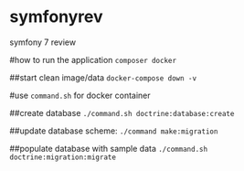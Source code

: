 # symfonyrev
symfony 7 review

#how to run the application
`composer docker`

##start clean image/data
`docker-compose down -v`

#use `command.sh` for docker container

##create database
`./command.sh doctrine:database:create`

##update database scheme:
`./command make:migration`

##populate database with sample data
`./command.sh doctrine:migration:migrate`
